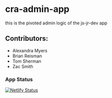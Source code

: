 # cra-admin-app

this is the pivoted admin logic of the js-jr-dev app

## Contributors:

- Alexandra Myers
- Brian Reisman
- Tom Sherman
- Zac Smith

### App Status
[![Netlify Status](https://api.netlify.com/api/v1/badges/908a44f7-99a2-4edf-a913-1cac1a3d11ca/deploy-status)](https://app.netlify.com/sites/cs-curator/deploys)
